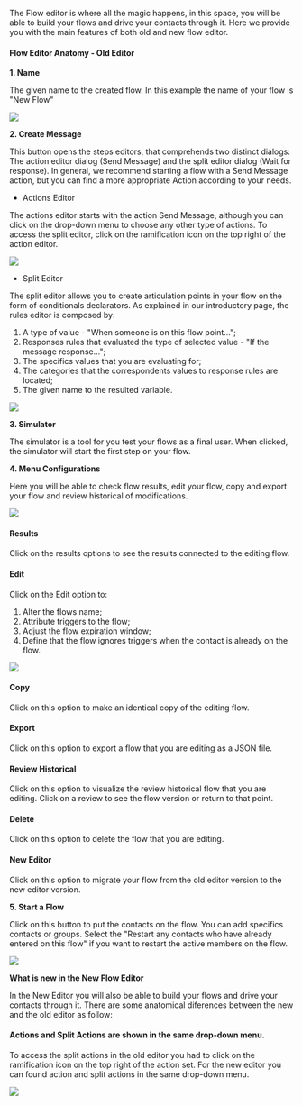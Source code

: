 The Flow editor is where all the magic happens, in this space, you will be able to build your flows and drive your contacts through it. Here we provide you with the main features of both old and new flow editor.

#### Flow Editor Anatomy - Old Editor

**1. Name**

The given name to the created flow. In this example the name of your flow is "New Flow"

![](/img/flow/flow15.png)

**2. Create Message**

This button opens the steps editors, that comprehends two distinct dialogs: The action editor dialog (Send Message) and the split editor dialog (Wait for response). In general, we recommend starting a flow with a Send Message action, but you can find a more appropriate Action according to your needs.

- Actions Editor

The actions editor starts with the action Send Message, although you can click on the drop-down menu to choose any other type of actions. To access the split editor, click on the ramification icon on the top right of the action editor.

![](/img/flow/createaction.png)

- Split Editor

 The split editor allows you to create articulation points in your flow on the form of conditionals declarators. As explained in our introductory page, the rules editor is composed by:
 1. A type of value -  "When someone is on this flow point…";
 2. Responses rules that evaluated the type of selected value - "If the message response…";
 3. The specifics values that you are evaluating for;
 4. The categories that the correspondents values to response rules are located;
 5. The given name to the resulted variable.

 ![](/img/flow/flow4.png)

**3. Simulator**

The simulator is a tool for you test your flows as a final user. When clicked, the simulator will start the first step on your flow.

**4. Menu Configurations**

Here you will be able to check flow results, edit your flow, copy and export your flow and review historical of modifications.

![](/img/flow/menusettings.png)

#### Results

Click on the results options to see the results connected to the editing flow.

#### Edit
Click on the Edit option to:

 1. Alter the flows name;
 2. Attribute triggers to the flow;
 3. Adjust the flow expiration window;
 4. Define that the flow ignores triggers when the contact is already on the flow.

![](/img/flow/flow17.png) 

#### Copy

Click on this option to make an identical copy of the editing flow.

#### Export

Click on this option to export a flow that you are editing as a JSON file.

#### Review Historical

Click on this option to visualize the review historical flow that you are editing. Click on a review to see the flow version or return to that point.

#### Delete
Click on this option to delete the flow that you are editing.

#### New Editor
Click on this option to migrate your flow from the old editor version to the new editor version.

**5. Start a Flow**

Click on this button to put the contacts on the flow. You can add specifics contacts or groups. Select the "Restart any contacts who have already entered on this flow" if you want to restart the active members on the flow.

![](/img/flow/flow19.png)

**What is new in the New Flow Editor**

In the New Editor you will also be able to build your flows and drive your contacts through it. There are some anatomical diferences between the new and the old editor as follow:

#### Actions and Split Actions are shown in the same drop-down menu.

To access the split actions in the old editor you had to click on the ramification icon on the top right of the action set. For the new editor you can found action and split actions in the same drop-down menu.

![](/img/flow/editoranatomy.png)